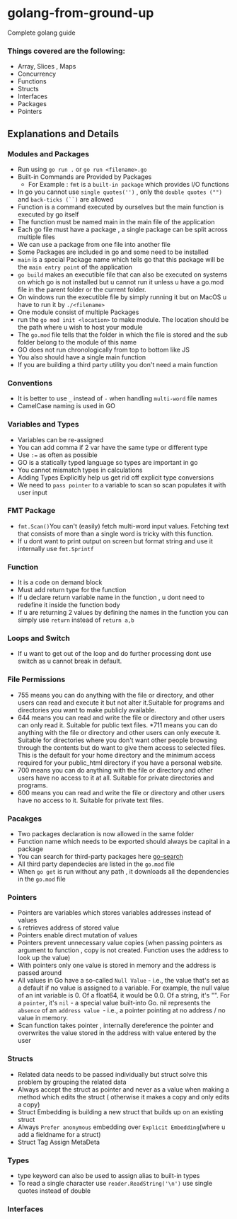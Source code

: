 # golang-from-ground-up
Complete golang guide

### Things covered are the following:
* Array, Slices , Maps 
* Concurrency 
* Functions 
* Structs 
* Interfaces 
* Packages 
* Pointers 

## Explanations and Details 

### Modules and Packages
* Run using `go run .` or `go run <filename>.go`
* Built-in Commands are Provided by Packages
    * For Example : `fmt` is a `built-in package` which provides I/O functions
* In go you cannot use `single quotes('')` , only the `double quotes ("")` and `back-ticks (``)` are allowed
* Function is a command executed by ourselves but the main function is executed by go itself
* The function must be named main in the main file of the application
* Each go file must have a package , a single package can be split across multiple files 
* We can use a package from one file into another file 
* Some Packages are included in go and some need to be installed 
* `main` is a special Package name which tells go that this package will be the `main entry point` of the application 
* `go build` makes an executible file that can also be executed on systems on which go is not installed but u cannot run it unless u have a go.mod file in the parent folder or the current folder.
* On windows run the executible file by simply running it but on MacOS u have to run it by `./<filename>`
* One module consist of multiple Packages
* run the `go mod init <location>` to make module. The location should be the path where u wish to host your module
* The `go.mod` file tells that the folder in which the file is stored and the sub folder belong to the module of this name 
* GO does not run chronologically from top to bottom like JS
* You also should have a single main function
* If you are building a third party utility you don't need a main function

### Conventions
* It is better to use `_` instead of `-` when handling `multi-word` file names
* CamelCase naming is used in GO

### Variables and Types
* Variables can be re-assigned
* You can add comma if 2 var have the same type or different type
* Use `:=` as often as possible
* GO is a statically typed language so types are important in go 
* You cannot mismatch types in calculations
* Adding Types Explicitly help us get rid off explicit type conversions
* We need to `pass pointer` to a variable to scan so scan populates it with user input 

### FMT Package
* `fmt.Scan()`You can't (easily) fetch multi-word input values. Fetching text that consists of more than a single word is tricky with this function.
* If u dont want to print output on screen but format string and use it internally use `fmt.Sprintf`

### Function 
* It is a code on demand block
* Must add return type for the function 
* If u declare return variable name in the function , u dont need to redefine it inside the function body
* If u are returning 2 values by defining the names in the function you can simply use `return` instead of `return a,b`

### Loops and Switch 
* If u want to get out of the loop and do further processing dont use switch as u cannot break in default.

### File Permissions 
* 755 means you can do anything with the file or directory, and other users can read and execute it but not alter it.Suitable for programs and directories you want to make publicly available.
* 644 means you can read and write the file or directory and other users can only read it. Suitable for public text files.
*711 means you can do anything with the file or directory and other users can only execute it. Suitable for directories where you don't want other people browsing through the contents but do want to give them access to selected files. This is the default for your home directory and the minimum access required for your public_html directory if you have a personal website.
* 700 means you can do anything with the file or directory and other users have no access to it at all. Suitable for private directories and programs.
* 600 means you can read and write the file or directory and other users have no access to it. Suitable for private text files.

### Pacakges 
* Two packages declaration is now allowed in the same folder
* Function name which needs to be exported should always be capital in a package 
* You can search for third-party packages here [go-search](https://pkg.go.dev/)
* All third party dependecies are listed in the `go.mod` file
* When `go get` is run without any path , it downloads all the dependencies in the `go.mod` file

### Pointers 
* Pointers are variables which stores variables addresses instead of values 
* `&` retrieves address of stored value
* Pointers enable direct mutation of values 
* Pointers prevent unnecessary value copies (when passing pointers as argument to function , copy is not created. Function uses the address to look up the value)
* With pointers only one value is stored in memory and the address is passed around
* All values in Go have a so-called `Null Value` - i.e., the value that's set as a default if no value is assigned to a variable.
For example, the null value of an int variable is 0. Of a float64, it would be 0.0. Of a string, it's "".
For a `pointer`, it's `nil` - a special value built-into Go.
nil represents the `absence` of an `address value `- i.e., a pointer pointing at no address / no value in memory.
* Scan function takes pointer , internally dereference the pointer and overwrites the value stored in the address with value entered by the user 

### Structs
* Related data needs to be passed individually but struct solve this problem by grouping the related data 
* Always accept the struct as pointer and never as a value when making a method which edits the struct ( otherwise it makes a copy and only edits a copy)
* Struct Embedding is building a new struct that builds up on an existing struct
* Always `Prefer anonymous` embedding over `Explicit Embedding`(where u add a fieldname for a struct)
* Struct Tag Assign MetaDeta

### Types 
* type keyword can also be used to assign alias to built-in types 
* To read a single character use `reader.ReadString('\n')` use single quotes instead of double

### Interfaces 